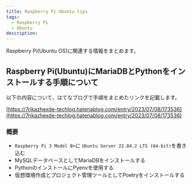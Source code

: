 ```yaml
---
title: Raspberry Pi Ubuntu tips
tags:
  - Raspberry Pi
  - Ubuntu
description:
---
```


<!--# Raspberry Pi Ubuntu tips-->
<!--上記を有効にするとnavに表示される-->

Raspberry Pi(Ubuntu OS)に関連する情報をまとめます。

## Raspberry Pi(Ubuntu)にMariaDBとPythonをインストールする手順について

以下の内容について、はてなブログで手順をまとめたリンクを記載します。

[https://7rikazhexde-techlog.hatenablog.com/entry/2023/07/08/173536](https://7rikazhexde-techlog.hatenablog.com/entry/2023/07/08/173536)

### 概要

- `Raspberry Pi 3 Model B+`に `Ubuntu Server 22.04.2 LTS (64-bit)`を書き込む
- MySQLデータベースとしてMariaDBをインストールする
- PythonのインストールにPyenvを使用する
- 仮想環境作成とプロジェクト管理ツールとしてPoetryをインストールする
